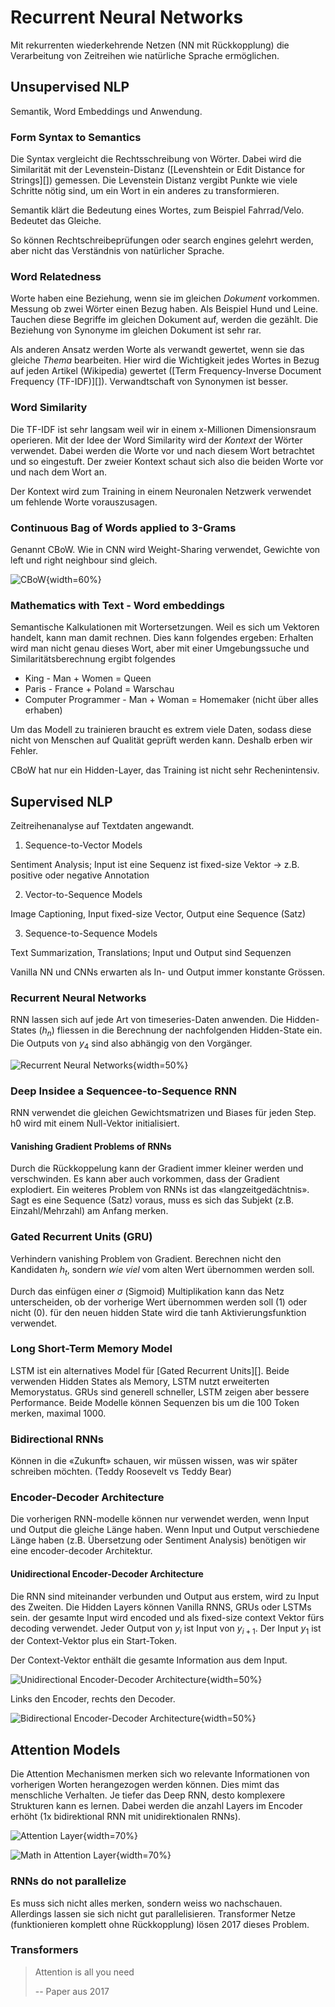 # Recurrent Neural Networks

Mit rekurrenten wiederkehrende Netzen (NN mit Rückkopplung) die Verarbeitung von Zeitreihen wie 
natürliche Sprache 
ermöglichen.

## Unsupervised NLP

Semantik, Word Embeddings und Anwendung.

### Form Syntax to Semantics

Die Syntax vergleicht die Rechtsschreibung von Wörter. Dabei wird die Similarität mit der
Levenstein-Distanz ([Levenshtein or Edit Distance for Strings][]) gemessen. Die Levenstein Distanz vergibt Punkte wie viele Schritte nötig sind, um
ein Wort in ein anderes zu transformieren.

Semantik klärt die Bedeutung eines Wortes, zum Beispiel Fahrrad/Velo. Bedeutet das Gleiche.

So können Rechtschreibeprüfungen oder search engines gelehrt werden, aber nicht das Verständnis 
von natürlicher Sprache.

### Word Relatedness

Worte haben eine Beziehung, wenn sie im gleichen *Dokument* vorkommen. Messung ob zwei Wörter einen
Bezug haben. Als Beispiel Hund und Leine. Tauchen diese Begriffe im gleichen Dokument auf,
werden die gezählt. Die Beziehung von Synonyme im gleichen Dokument ist sehr rar.

Als anderen Ansatz werden Worte als verwandt gewertet, wenn sie das gleiche *Thema* bearbeiten. Hier
wird die Wichtigkeit jedes Wortes in Bezug auf jeden Artikel (Wikipedia)
gewertet ([Term Frequency-Inverse Document Frequency (TF-IDF)][]). Verwandtschaft von Synonymen ist
besser.

### Word Similarity

Die TF-IDF ist sehr langsam weil wir in einem x-Millionen Dimensionsraum operieren. Mit der Idee der
Word Similarity wird der *Kontext* der Wörter verwendet. Dabei werden die Worte vor und nach diesem
Wort betrachtet und so eingestuft. Der zweier Kontext schaut sich also die beiden Worte vor und nach
dem Wort an.

Der Kontext wird zum Training in einem Neuronalen Netzwerk verwendet um fehlende Worte
vorauszusagen.

### Continuous Bag of Words applied to 3-Grams

Genannt CBoW. Wie in CNN wird Weight-Sharing verwendet, Gewichte von left und right neighbour sind
gleich.

![CBoW](images/cbow.png){width=60%}

### Mathematics with Text - Word embeddings

Semantische Kalkulationen mit Wortersetzungen. Weil es sich um Vektoren handelt, kann man
damit rechnen. Dies kann folgendes ergeben:
Erhalten wird man nicht genau dieses Wort, aber mit einer Umgebungssuche und Similaritätsberechnung
ergibt folgendes

* King - Man + Women = Queen
* Paris - France + Poland = Warschau
* Computer Programmer - Man + Woman = Homemaker (nicht über alles erhaben)

Um das Modell zu trainieren braucht es extrem viele Daten, sodass diese nicht von Menschen auf
Qualität geprüft werden kann. Deshalb erben wir Fehler.

CBoW hat nur ein Hidden-Layer, das Training ist nicht sehr Rechenintensiv.

## Supervised NLP

Zeitreihenanalyse auf Textdaten angewandt.

1. Sequence-to-Vector Models

Sentiment Analysis; Input ist eine Sequenz ist fixed-size Vektor -> z.B. positive oder negative
Annotation

2. Vector-to-Sequence Models

Image Captioning, Input fixed-size Vector, Output eine Sequence (Satz)

3. Sequence-to-Sequence Models

Text Summarization, Translations; Input und Output sind Sequenzen

Vanilla NN und CNNs erwarten als In- und Output immer konstante Grössen.

### Recurrent Neural Networks

RNN lassen sich auf jede Art von timeseries-Daten anwenden. Die Hidden-States ($h_n$) fliessen in
die Berechnung der nachfolgenden Hidden-State ein. Die Outputs von $y_4$ sind also abhängig von den
Vorgänger.

![Recurrent Neural Networks](images/rnn.png){width=50%}

### Deep Insidee a Sequencee-to-Sequence RNN

RNN verwendet die gleichen Gewichtsmatrizen und Biases für jeden Step. h0 wird mit einem Null-Vektor initialisiert.

#### Vanishing Gradient Problems of RNNs

Durch die Rückkoppelung kann der Gradient immer kleiner werden und verschwinden. Es kann aber auch
vorkommen, dass der Gradient explodiert. Ein weiteres Problem von RNNs ist das «langzeitgedächtnis».
Sagt es eine Sequence (Satz) voraus, muss es sich das Subjekt (z.B. Einzahl/Mehrzahl) am Anfang
merken.

### Gated Recurrent Units (GRU)

Verhindern vanishing Problem von Gradient. Berechnen nicht den Kandidaten $h_t$, sondern *wie viel*
vom alten Wert übernommen werden soll.

Durch das einfügen einer $\sigma$ (Sigmoid) Multiplikation kann das Netz unterscheiden, ob der
vorherige Wert übernommen werden soll (1) oder nicht (0). für den neuen hidden State wird die 
tanh Aktivierungsfunktion verwendet.

### Long Short-Term Memory Model

LSTM ist ein alternatives Model für [Gated Recurrent Units][]. Beide verwenden Hidden States als Memory, LSTM nutzt
erweiterten Memorystatus. GRUs sind generell schneller, LSTM zeigen aber bessere Performance. 
Beide Modelle können Sequenzen bis um die 100 Token merken, maximal 1000.

### Bidirectional RNNs

Können in die «Zukunft» schauen, wir müssen wissen, was wir später schreiben möchten. (Teddy 
Roosevelt vs Teddy Bear)

### Encoder-Decoder Architecture

Die vorherigen RNN-modelle können nur verwendet werden, wenn Input und Output die gleiche Länge
haben. Wenn Input und Output verschiedene Länge haben (z.B. Übersetzung oder Sentiment Analysis)
benötigen wir eine encoder-decoder Architektur.

#### Unidirectional Encoder-Decoder Architecture

Die RNN sind miteinander verbunden und Output aus erstem, wird zu Input des Zweiten. Die Hidden
Layers können Vanilla RNNS, GRUs oder LSTMs sein. der gesamte Input wird encoded und als fixed-size
context Vektor fürs decoding verwendet. Jeder Output von $y_i$ ist Input von $y_{i+1}$. Der Input
$y_1$ ist der Context-Vektor plus ein Start-Token.

Der Context-Vektor enthält die gesamte Information aus dem Input.

![Unidirectional Encoder-Decoder Architecture](images/unidirrnn.png){width=50%}

Links den Encoder, rechts den Decoder.

![Bidirectional Encoder-Decoder Architecture](images/bidirrnn.png){width=50%}

## Attention Models

Die Attention Mechanismen merken sich wo relevante Informationen von vorherigen Worten 
herangezogen werden können. Dies mimt das menschliche Verhalten. Je tiefer das Deep RNN, desto 
komplexere Strukturen kann es lernen. Dabei werden die anzahl Layers im Encoder erhöht (1x 
bidirektional RNN mit unidirektionalen RNNs).

![Attention Layer](images/attentionlayer.png){width=70%}

![Math in Attention Layer](images/attentionlayermath.png){width=70%}

### RNNs do not parallelize

Es muss sich nicht alles merken, sondern weiss wo nachschauen. Allerdings lassen sie sich nicht 
gut parallelisieren. Transformer Netze (funktionieren komplett ohne Rückkopplung) lösen 2017 dieses 
Problem.

### Transformers

> Attention is all you need
> 
> -- Paper aus 2017
